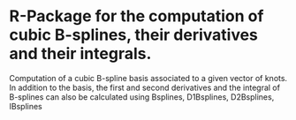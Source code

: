 # R-Package for the computation of cubic B-splines, their derivatives and their integrals.

Computation of a cubic B-spline basis associated to a given vector of knots.
In addition to the basis, the first and second derivatives and the integral of B-splines can also be calculated using
  Bsplines, D1Bsplines, D2Bsplines, IBsplines
